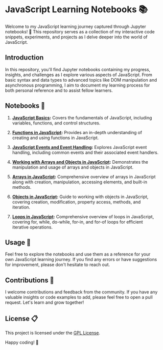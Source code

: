 # JavaScript Learning Notebooks 📚

Welcome to my JavaScript learning journey captured through Jupyter notebooks! 🚀 This repository serves as a collection of my interactive code snippets, experiments, and projects as I delve deeper into the world of JavaScript.

## Introduction

In this repository, you'll find Jupyter notebooks containing my progress, insights, and challenges as I explore various aspects of JavaScript. From basic syntax and data types to advanced topics like DOM manipulation and asynchronous programming, I aim to document my learning process for both personal reference and to assist fellow learners.

## Notebooks 📓

1. **[JavaScript Basics](Basics/1.GettingStartedWithJS.ipynb):** Covers the fundamentals of JavaScript, including variables, functions, and control structures.

2. **[Functions in JavaScript](Basics/2.%20FunctionsInJs.ipynb):** Provides an in-depth understanding of creating and using functions in JavaScript.

3. **[JavaScript Events and Event Handling](Basics/3.%20EventHandeling.ipynb):** Explores JavaScript event handling, including common events and their associated event handlers.

4. **[Working with Arrays and Objects in JavaScript](Basics/4.%20ArraysAndObjects.ipynb):** Demonstrates the manipulation and usage of arrays and objects in JavaScript.

5. **[Arrays in JavaScript](Basics/5.%20ArraysInJS.ipynb):** Comprehensive overview of arrays in JavaScript along with creation, manipulation, accessing elements, and built-in methods.

6. **[Objects in JavaScript](Basics/6.%20ObjectsInJS.ipynb):** Guide to working with objects in JavaScript, covering creation, modification, property access, methods, and iteration.

7. **[Loops in JavaScript](Basics/7.%20LoopsInJS.ipynb):** Comprehensive overview of loops in JavaScript, covering for, while, do-while, for-in, and for-of loops for efficient iterative operations.


## Usage 🚀

Feel free to explore the notebooks and use them as a reference for your own JavaScript learning journey. If you find any errors or have suggestions for improvement, please don't hesitate to reach out.

## Contributions 🤝

I welcome contributions and feedback from the community. If you have any valuable insights or code examples to add, please feel free to open a pull request. Let's learn and grow together!

## License 📋

This project is licensed under the [GPL License](LICENSE).

Happy coding! 🌟
